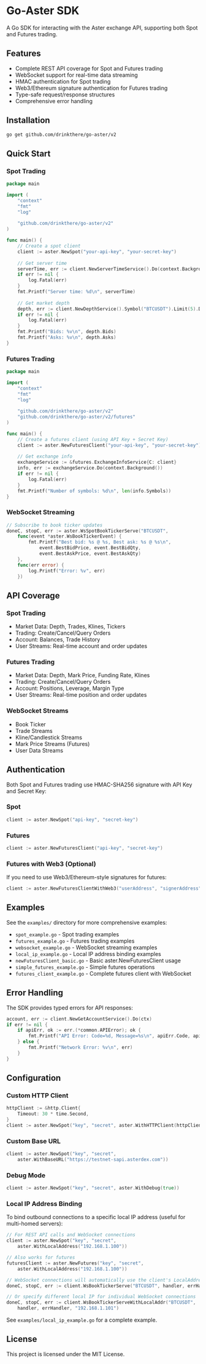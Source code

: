 # Go-Aster SDK

A Go SDK for interacting with the Aster exchange API, supporting both Spot and Futures trading.

## Features

- Complete REST API coverage for Spot and Futures trading
- WebSocket support for real-time data streaming
- HMAC authentication for Spot trading
- Web3/Ethereum signature authentication for Futures trading
- Type-safe request/response structures
- Comprehensive error handling

## Installation

```bash
go get github.com/drinkthere/go-aster/v2
```

## Quick Start

### Spot Trading

```go
package main

import (
    "context"
    "fmt"
    "log"
    
    "github.com/drinkthere/go-aster/v2"
)

func main() {
    // Create a spot client
    client := aster.NewSpot("your-api-key", "your-secret-key")
    
    // Get server time
    serverTime, err := client.NewServerTimeService().Do(context.Background())
    if err != nil {
        log.Fatal(err)
    }
    fmt.Printf("Server time: %d\n", serverTime)
    
    // Get market depth
    depth, err := client.NewDepthService().Symbol("BTCUSDT").Limit(5).Do(context.Background())
    if err != nil {
        log.Fatal(err)
    }
    fmt.Printf("Bids: %v\n", depth.Bids)
    fmt.Printf("Asks: %v\n", depth.Asks)
}
```

### Futures Trading

```go
package main

import (
    "context"
    "fmt"
    "log"
    
    "github.com/drinkthere/go-aster/v2"
    "github.com/drinkthere/go-aster/v2/futures"
)

func main() {
    // Create a futures client (using API Key + Secret Key)
    client := aster.NewFuturesClient("your-api-key", "your-secret-key")
    
    // Get exchange info
    exchangeService := &futures.ExchangeInfoService{C: client}
    info, err := exchangeService.Do(context.Background())
    if err != nil {
        log.Fatal(err)
    }
    fmt.Printf("Number of symbols: %d\n", len(info.Symbols))
}
```

### WebSocket Streaming

```go
// Subscribe to book ticker updates
doneC, stopC, err := aster.WsSpotBookTickerServe("BTCUSDT", 
    func(event *aster.WsBookTickerEvent) {
        fmt.Printf("Best bid: %s @ %s, Best ask: %s @ %s\n",
            event.BestBidPrice, event.BestBidQty,
            event.BestAskPrice, event.BestAskQty)
    },
    func(err error) {
        log.Printf("Error: %v", err)
    })
```

## API Coverage

### Spot Trading
- Market Data: Depth, Trades, Klines, Tickers
- Trading: Create/Cancel/Query Orders
- Account: Balances, Trade History
- User Streams: Real-time account and order updates

### Futures Trading
- Market Data: Depth, Mark Price, Funding Rate, Klines
- Trading: Create/Cancel/Query Orders
- Account: Positions, Leverage, Margin Type
- User Streams: Real-time position and order updates

### WebSocket Streams
- Book Ticker
- Trade Streams
- Kline/Candlestick Streams
- Mark Price Streams (Futures)
- User Data Streams

## Authentication

Both Spot and Futures trading use HMAC-SHA256 signature with API Key and Secret Key:

### Spot
```go
client := aster.NewSpot("api-key", "secret-key")
```

### Futures
```go
client := aster.NewFuturesClient("api-key", "secret-key")
```

### Futures with Web3 (Optional)
If you need to use Web3/Ethereum-style signatures for futures:
```go
client := aster.NewFuturesClientWithWeb3("userAddress", "signerAddress", "privateKey")
```

## Examples

See the `examples/` directory for more comprehensive examples:
- `spot_example.go` - Spot trading examples
- `futures_example.go` - Futures trading examples
- `websocket_example.go` - WebSocket streaming examples
- `local_ip_example.go` - Local IP address binding examples
- `newFuturesClient_basic.go` - Basic aster.NewFuturesClient usage
- `simple_futures_example.go` - Simple futures operations
- `futures_client_example.go` - Complete futures client with WebSocket

## Error Handling

The SDK provides typed errors for API responses:

```go
account, err := client.NewGetAccountService().Do(ctx)
if err != nil {
    if apiErr, ok := err.(*common.APIError); ok {
        fmt.Printf("API Error: Code=%d, Message=%s\n", apiErr.Code, apiErr.Message)
    } else {
        fmt.Printf("Network Error: %v\n", err)
    }
}
```

## Configuration

### Custom HTTP Client
```go
httpClient := &http.Client{
    Timeout: 30 * time.Second,
}
client := aster.NewSpot("key", "secret", aster.WithHTTPClient(httpClient))
```

### Custom Base URL
```go
client := aster.NewSpot("key", "secret", 
    aster.WithBaseURL("https://testnet-sapi.asterdex.com"))
```

### Debug Mode
```go
client := aster.NewSpot("key", "secret", aster.WithDebug(true))
```

### Local IP Address Binding
To bind outbound connections to a specific local IP address (useful for multi-homed servers):

```go
// For REST API calls and WebSocket connections
client := aster.NewSpot("key", "secret", 
    aster.WithLocalAddress("192.168.1.100"))

// Also works for futures
futuresClient := aster.NewFutures("key", "secret",
    aster.WithLocalAddress("192.168.1.100"))

// WebSocket connections will automatically use the client's LocalAddress
doneC, stopC, err := client.WsBookTickerServe("BTCUSDT", handler, errHandler)

// Or specify different local IP for individual WebSocket connections
doneC, stopC, err := client.WsBookTickerServeWithLocalAddr("BTCUSDT", 
    handler, errHandler, "192.168.1.101")
```

See `examples/local_ip_example.go` for a complete example.

## License

This project is licensed under the MIT License.